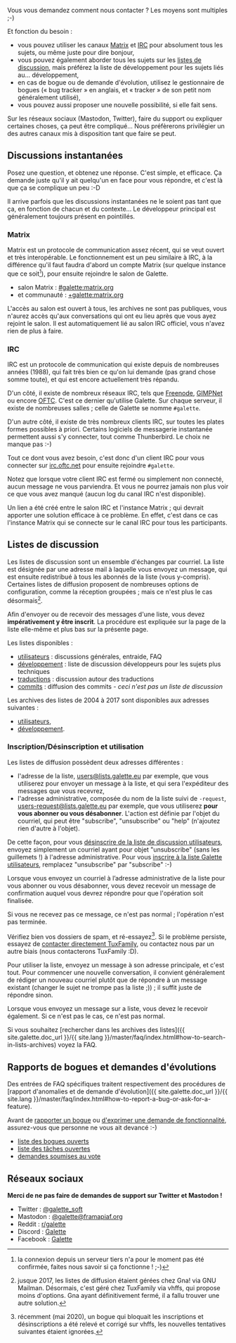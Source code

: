 Vous vous demandez comment nous contacter ? Les moyens sont multiples ;-)

Et fonction du besoin :

* vous pouvez utiliser les canaux [Matrix](#matrix) et [IRC](#irc) pour absolument tous les sujets, ou même juste pour dire bonjour,
* vous pouvez également aborder tous les sujets sur les [listes de discussion](#listes-de-discussion), mais préférez la liste de développement pour les sujets liés au... développement,
* en cas de bogue ou de demande d'évolution, utilisez le gestionnaire de bogues (« bug tracker » en anglais, et « tracker » de son petit nom généralement utilisé),
* vous pouvez aussi proposer une nouvelle possibilité, si elle fait sens.

Sur les réseaux sociaux (Mastodon, Twitter), faire du support ou expliquer certaines choses, ça peut être compliqué... Nous préfèrerons privilégier un des autres canaux mis à disposition tant que faire se peut.

## Discussions instantanées

Posez une question, et obtenez une réponse. C'est simple, et efficace. Ça demande juste qu'il y ait quelqu'un en face pour vous répondre, et c'est là que ça se complique un peu :-D 

Il arrive parfois que les discussions instantanées ne le soient pas tant que ça, en fonction de chacun et du contexte... Le développeur principal est généralement toujours présent en pointillés.

### Matrix

Matrix est un protocole de communication assez récent, qui se veut ouvert et très interopérable. Le fonctionnement est un peu similaire à IRC, à la différence qu'il faut faudra d'abord un compte Matrix (sur quelque instance que ce soit[^1]), pour ensuite rejoindre le salon de Galette.

* salon Matrix : [#galette:matrix.org](https://matrix.to/#/#galette:matrix.org)
* et communauté : [+galette:matrix.org](https://matrix.to/#/+galette:matrix.org)

L'accès au salon est ouvert à tous, les archives ne sont pas publiques, vous n'aurez accès qu'aux conversations qui ont eu lieu après que vous ayez rejoint le salon.
Il est automatiquement lié au salon IRC officiel, vous n'avez rien de plus à faire.

[^1]: la connexion depuis un serveur tiers n'a pour le moment pas été confirmée, faites nous savoir si ça fonctionne ! ;-)

### IRC

IRC est un protocole de communication qui existe depuis de nombreuses années (1988), qui fait très bien ce qu'on lui demande (pas grand chose somme toute), et qui est encore actuellement très répandu.

D'un côté, il existe de nombreux réseaux IRC, tels que [Freenode](https://freenode.net), [GIMPNet](https://www.gimp.org/) ou encore [OFTC](https://oftc.net). C'est ce dernier qu'utilise Galette. Sur chaque serveur, il existe de nombreuses salles ; celle de Galette se nomme `#galette`.

D'un autre côté, il existe de très nombreux clients IRC, sur toutes les plates formes possibles à priori. Certains logiciels de messagerie instantanée permettent aussi s'y connecter, tout comme Thunberbird. Le choix ne manque pas :-)

Tout ce dont vous avez besoin, c'est donc d'un client IRC pour vous connecter sur [irc.oftc.net](irc://irc.oftc.net) pour ensuite rejoindre `#galette`.

Notez que lorsque votre client IRC est fermé ou simplement non connecté, aucun message ne vous parviendra. Et vous ne pourrez jamais non plus voir ce que vous avez manqué (aucun log du canal IRC n'est disponible).

Un lien a été créé entre le salon IRC et l'instance Matrix ; qui devrait apporter une solution efficace à ce problème. En effet, c'est dans ce cas l'instance Matrix qui se connecte sur le canal IRC pour tous les participants.

## Listes de discussion

Les listes de discussion sont un ensemble d'échanges par courriel. La liste est désignée par une adresse mail à laquelle vous envoyez un message, qui est ensuite redistribué à tous les abonnés de la liste (vous y-compris). Certaines listes de diffusion proposent de nombreuses options de configuration, comme la réception groupées ; mais ce n'est plus le cas désormais[^gna].

Afin d'envoyer ou de recevoir des messages d'une liste, vous devez **impérativement y être inscrit**. La procédure est expliquée sur la page de la liste elle-même et plus bas sur la présente page.

Les listes disponibles :

* [utilisateurs](https://listengine.tuxfamily.org/lists.galette.eu/users/) : discussions générales, entraide, FAQ
* [développement](https://listengine.tuxfamily.org/lists.galette.eu/devel) : liste de discussion développeurs pour les sujets plus techniques
* [traductions](https://listengine.tuxfamily.org/galette.eu/translations/) : discussion autour des traductions
* [commits](https://listengine.tuxfamily.org/lists.galette.eu/commits/) : diffusion des commits - *ceci n'est pas un liste de discussion*

Les archives des listes de 2004 à 2017 sont disponibles aux adresses suivantes :

* [utilisateurs](http://download.tuxfamily.org/galette/listes-galette/mail.gna.org/assets/images/galette-discussion/index.html),
* [développement](http://download.tuxfamily.org/galette/listes-galette/mail.gna.org/assets/images/galette-devel/index.html).

### Inscription/Désinscription et utilisation

Les listes de diffusion possèdent deux adresses différentes :

* l'adresse de la liste, <users@lists.galette.eu> par exemple, que vous utiliserez pour envoyer un message à la liste, et qui sera l'expéditeur des messages que vous recevrez,
* l'adresse administrative, composée du nom de la liste suivi de `-request`, <users-request@lists.galette.eu> par exemple, que vous utiliserez **pour vous abonner ou vous désabonner**. L'action est définie par l'objet du courriel, qui peut être "subscribe", "unsubscribe" ou "help" (n'ajoutez rien d'autre à l'objet).

De cette façon, pour vous [désinscrire de la liste de discussion utilisateurs](mailto:users-request@lists.galette.eu?subject=unsubscribe), envoyez simplement un courriel ayant pour objet "unsubscribe" (sans les guillemets !) à l'adresse administrative.
Pour vous [inscrire à la liste Galette utilisateurs](mailto:users-request@lists.galette.eu?subject=subscribe), remplacez "unsubscribe" par "subscribe" :-)

Lorsque vous envoyez un courriel à l’adresse administrative de la liste pour vous abonner ou vous désabonner, vous devez recevoir un message de confirmation auquel vous devrez répondre pour que l'opération soit finalisée.

Si vous ne recevez pas ce message, ce n'est pas normal ; l'opération n'est pas terminée.

Vérifiez bien vos dossiers de spam, et ré-essayez[^buglist]. Si le problème persiste, essayez de [contacter directement TuxFamily](https://www.tuxfamily.org/fr/contact), ou contactez nous par un autre biais (nous contacterons TuxFamily :D).

Pour utiliser la liste, envoyez un message à son adresse principale, et c'est tout. Pour commencer une nouvelle conversation, il convient généralement de rédiger un nouveau courriel plutôt que de répondre à un message existant (changer le sujet ne trompe pas la liste ;)) ; il suffit juste de répondre sinon.

Lorsque vous envoyez un message sur a liste, vous devez le recevoir également. Si ce n'est pas le cas, ce n'est pas normal.

Si vous souhaitez [rechercher dans les archives des listes]({{ site.galette.doc_url }}/{{ site.lang }}/master/faq/index.html#how-to-search-in-lists-archives) voyez la FAQ.

[^gna]: jusque 2017, les listes de diffusion étaient gérées chez Gna! via GNU Mailman. Désormais, c'est géré chez TuxFamily via vhffs, qui propose moins d'options. Gna ayant définitivement fermé, il a fallu trouver une autre solution.
[^buglist]: récemment (mai 2020), un bogue qui bloquait les inscriptions et désinscriptions a été relevé et corrigé sur vhffs, les nouvelles tentatives suivantes étaient ignorées.

## Rapports de bogues et demandes d'évolutions

Des entrées de FAQ spécifiques traitent respectivement des procédures de [rapport d'anomalies et de demande d'évolution]({{ site.galette.doc_url }}/{{ site.lang }}/master/faq/index.html#how-to-report-a-bug-or-ask-for-a-feature).

Avant de [rapporter un bogue](https://bugs.galette.eu/projects/galette) ou [d'exprimer une demande de fonctionnalité](https://bugs.galette.eu/projects/galette/), assurez-vous que personne ne vous ait devancé :-)

* [liste des bogues ouverts](https://bugs.galette.eu/projects/galette/issues?query_id=2)
* [liste des tâches ouvertes](https://bugs.galette.eu/projects/galette/issues?query_id=3)
* [demandes soumises au vote](https://vote.galette.eu)

## Réseaux sociaux

**Merci de ne pas faire de demandes de support sur Twitter et Mastodon !**

* Twitter : [@galette_soft](https://twitter.com/galette_soft)
* Mastodon : [@galette@framapiaf.org](https://framapiaf.org/@galette)
* Reddit : [r/galette](https://www.reddit.com/r/galette/)
* Discord : [Galette](https://discord.gg/EsEQmftk)
* Facebook : [Galette](https://www.facebook.com/galettesoft)
